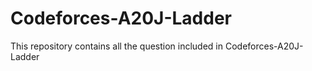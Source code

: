 # Codeforces-A20J-Ladder
This repository contains all the question included in Codeforces-A20J-Ladder
